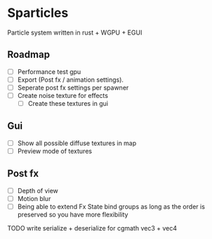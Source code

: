 # Sparticles
Particle system written in rust + WGPU + EGUI

## Roadmap
- [ ] Performance test gpu
- [ ] Export (Post fx / animation settings).
- [ ] Seperate post fx settings per spawner
- [ ] Create noise texture for effects
  - [ ] Create these textures in gui

## Gui
- [ ] Show all possible diffuse textures in map
- [ ] Preview mode of textures

## Post fx
- [ ] Depth of view
- [ ] Motion blur
- [ ] Being able to extend Fx State bind groups as long as the order is preserved so you have more
flexibility 

TODO write serialize + deserialize for cgmath vec3 + vec4
